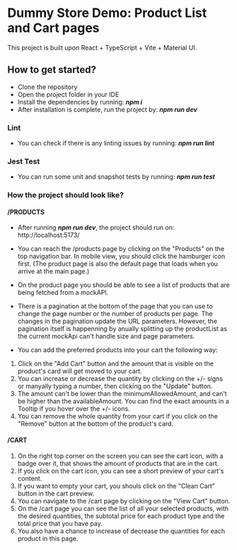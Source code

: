 # Dummy Store Demo: Product List and Cart pages

This project is built upon React + TypeScript + Vite + Material UI.

## How to get started?

- Clone the repository
- Open the project folder in your IDE
- Install the dependencies by running: ***npm i***
- After installation is complete, run the project by: ***npm run dev***

### Lint

- You can check if there is any linting issues by running: ***npm run lint***

### Jest Test

- You can run some unit and snapshot tests by running: ***npm run test***

### How the project should look like?

#### /PRODUCTS

- After running ***npm run dev***, the project should run on: http://localhost:5173/

- You can reach the /products page by clicking on the "Products" on the top navigation bar. In mobile view, you should click the hamburger icon first. (The product page is also the default page that loads when you arrive at the main page.)
- On the product page you should be able to see a list of products that are being fetched from a mockAPI.
- There is a pagination at the bottom of the page that you can use to change the page number or the number of products per page. The changes in the pagination update the URL parameters. However, the pagination itself is happenning by anually splitting up the productList as the current mockApi can't handle size and page parameters.
- You can add the preferred products into your cart the following way:

1. Click on the "Add Cart" button and the amount that is visible on the product's card will get moved to your cart.
2. You can increase or decrease the quantity by clicking on the +/- signs or manyally typing a number, then clicking on the "Update" button.
3. The amount can't be lower than the minimumAllowedAmount, and can't be higher than the availableAmount. You can find the exact amounts in a Tooltip if you hover over the +/- icons.
4. You can remove the whole quantity from your cart if you click on the "Remove" button at the bottom of the product's card.

#### /CART

1. On the right top corner on the screen you can see the cart icon, with a badge over it, that shows the amount of products that are in the cart.
2. If you click on the cart icon, you can see a short preview of your cart's content.
3. If you want to empty your cart, you shouls click on the "Clean Cart" button in the cart preview.
4. You can navigate to the /cart page by clicking on the "View Cart" button.
5. On the /cart page you can see the list of all your selected products, with the desired quantities, the subtotal price for each product type and the total price that you have pay.
6. You also have a chance to increase of decrease the quantities for each product in this page.
